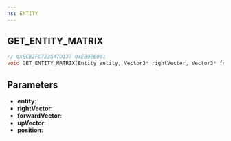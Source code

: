 ```yaml
---
ns: ENTITY
---
```

## GET_ENTITY_MATRIX

```c
// 0xECB2FC7235A7D137 0xEB9EB001
void GET_ENTITY_MATRIX(Entity entity, Vector3* rightVector, Vector3* forwardVector, Vector3* upVector, Vector3* position);
```


## Parameters
* **entity**: 
* **rightVector**: 
* **forwardVector**: 
* **upVector**: 
* **position**: 

